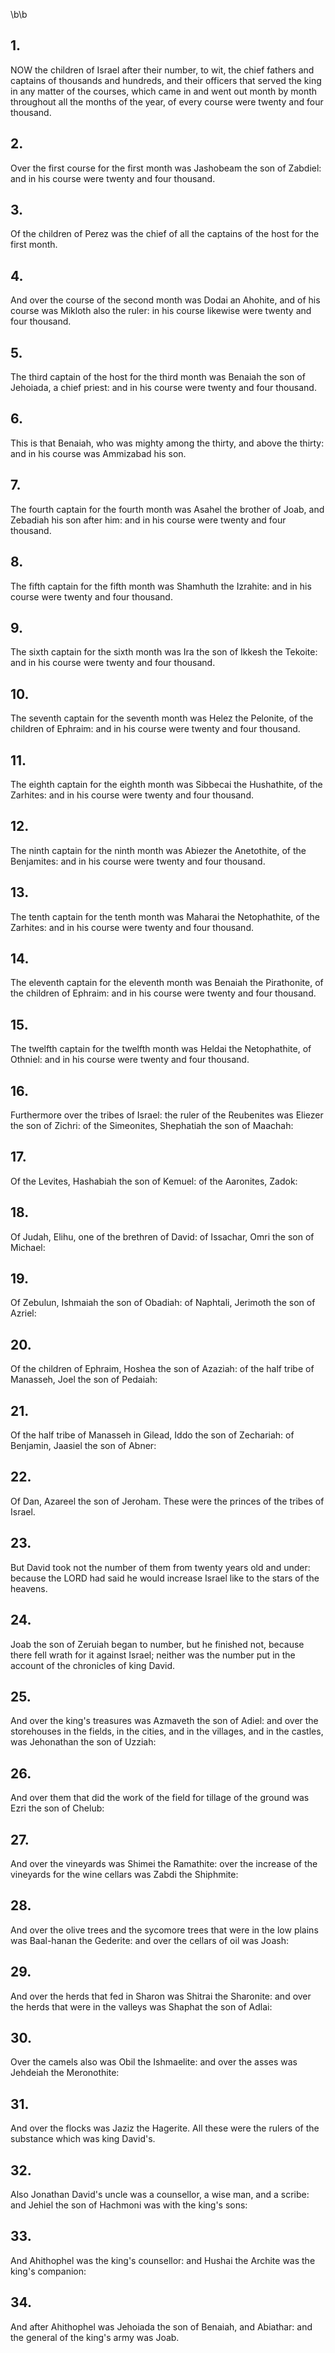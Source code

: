 \b\b
## 1.
NOW the children of Israel after their number, to wit, the chief fathers and captains of thousands and hundreds, and their officers that served the king in any matter of the courses, which came in and went out month by month throughout all the months of the year, of every course were twenty and four thousand.
## 2.
Over the first course for the first month was Jashobeam the son of Zabdiel: and in his course were twenty and four thousand.
## 3.
Of the children of Perez was the chief of all the captains of the host for the first month.
## 4.
And over the course of the second month was Dodai an Ahohite, and of his course was Mikloth also the ruler: in his course likewise were twenty and four thousand.
## 5.
The third captain of the host for the third month was Benaiah the son of Jehoiada, a chief priest: and in his course were twenty and four thousand.
## 6.
This is that Benaiah, who was mighty among the thirty, and above the thirty: and in his course was Ammizabad his son.
## 7.
The fourth captain for the fourth month was Asahel the brother of Joab, and Zebadiah his son after him: and in his course were twenty and four thousand.
## 8.
The fifth captain for the fifth month was Shamhuth the Izrahite: and in his course were twenty and four thousand.
## 9.
The sixth captain for the sixth month was Ira the son of Ikkesh the Tekoite: and in his course were twenty and four thousand.
## 10.
The seventh captain for the seventh month was Helez the Pelonite, of the children of Ephraim: and in his course were twenty and four thousand.
## 11.
The eighth captain for the eighth month was Sibbecai the Hushathite, of the Zarhites: and in his course were twenty and four thousand.
## 12.
The ninth captain for the ninth month was Abiezer the Anetothite, of the Benjamites: and in his course were twenty and four thousand.
## 13.
The tenth captain for the tenth month was Maharai the Netophathite, of the Zarhites: and in his course were twenty and four thousand.
## 14.
The eleventh captain for the eleventh month was Benaiah the Pirathonite, of the children of Ephraim: and in his course were twenty and four thousand.
## 15.
The twelfth captain for the twelfth month was Heldai the Netophathite, of Othniel: and in his course were twenty and four thousand.
## 16.
Furthermore over the tribes of Israel: the ruler of the Reubenites was Eliezer the son of Zichri: of the Simeonites, Shephatiah the son of Maachah:
## 17.
Of the Levites, Hashabiah the son of Kemuel: of the Aaronites, Zadok:
## 18.
Of Judah, Elihu, one of the brethren of David: of Issachar, Omri the son of Michael:
## 19.
Of Zebulun, Ishmaiah the son of Obadiah: of Naphtali, Jerimoth the son of Azriel:
## 20.
Of the children of Ephraim, Hoshea the son of Azaziah: of the half tribe of Manasseh, Joel the son of Pedaiah:
## 21.
Of the half tribe of Manasseh in Gilead, Iddo the son of Zechariah: of Benjamin, Jaasiel the son of Abner:
## 22.
Of Dan, Azareel the son of Jeroham.  These were the princes of the tribes of Israel.
## 23.
But David took not the number of them from twenty years old and under: because the LORD had said he would increase Israel like to the stars of the heavens.
## 24.
Joab the son of Zeruiah began to number, but he finished not, because there fell wrath for it against Israel; neither was the number put in the account of the chronicles of king David.
## 25.
And over the king's treasures was Azmaveth the son of Adiel: and over the storehouses in the fields, in the cities, and in the villages, and in the castles, was Jehonathan the son of Uzziah:
## 26.
And over them that did the work of the field for tillage of the ground was Ezri the son of Chelub:
## 27.
And over the vineyards was Shimei the Ramathite: over the increase of the vineyards for the wine cellars was Zabdi the Shiphmite:
## 28.
And over the olive trees and the sycomore trees that were in the low plains was Baal-hanan the Gederite: and over the cellars of oil was Joash:
## 29.
And over the herds that fed in Sharon was Shitrai the Sharonite: and over the herds that were in the valleys was Shaphat the son of Adlai:
## 30.
Over the camels also was Obil the Ishmaelite: and over the asses was Jehdeiah the Meronothite:
## 31.
And over the flocks was Jaziz the Hagerite.  All these were the rulers of the substance which was king David's.
## 32.
Also Jonathan David's uncle was a counsellor, a wise man, and a scribe: and Jehiel the son of Hachmoni was with the king's sons:
## 33.
And Ahithophel was the king's counsellor: and Hushai the Archite was the king's companion:
## 34.
And after Ahithophel was Jehoiada the son of Benaiah, and Abiathar: and the general of the king's army was Joab.
